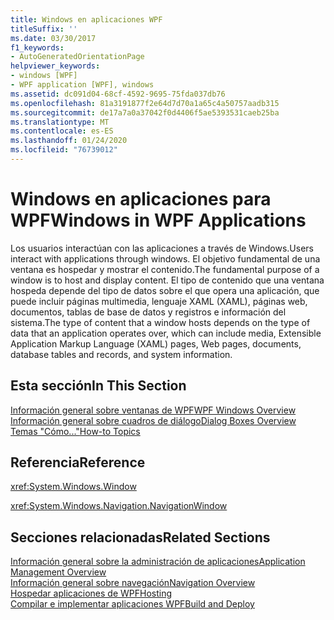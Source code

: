 ```yaml
---
title: Windows en aplicaciones WPF
titleSuffix: ''
ms.date: 03/30/2017
f1_keywords:
- AutoGeneratedOrientationPage
helpviewer_keywords:
- windows [WPF]
- WPF application [WPF], windows
ms.assetid: dc091d04-68cf-4592-9695-75fda037db76
ms.openlocfilehash: 81a3191877f2e64d7d70a1a65c4a50757aadb315
ms.sourcegitcommit: de17a7a0a37042f0d4406f5ae5393531caeb25ba
ms.translationtype: MT
ms.contentlocale: es-ES
ms.lasthandoff: 01/24/2020
ms.locfileid: "76739012"
---
```

# <a name="windows-in-wpf-applications"></a><span data-ttu-id="874ab-102">Windows en aplicaciones para WPF</span><span class="sxs-lookup"><span data-stu-id="874ab-102">Windows in WPF Applications</span></span>
<span data-ttu-id="874ab-103">Los usuarios interactúan con las aplicaciones a través de Windows.</span><span class="sxs-lookup"><span data-stu-id="874ab-103">Users interact with applications through windows.</span></span> <span data-ttu-id="874ab-104">El objetivo fundamental de una ventana es hospedar y mostrar el contenido.</span><span class="sxs-lookup"><span data-stu-id="874ab-104">The fundamental purpose of a window is to host and display content.</span></span> <span data-ttu-id="874ab-105">El tipo de contenido que una ventana hospeda depende del tipo de datos sobre el que opera una aplicación, que puede incluir páginas multimedia, lenguaje XAML (XAML), páginas web, documentos, tablas de base de datos y registros e información del sistema.</span><span class="sxs-lookup"><span data-stu-id="874ab-105">The type of content that a window hosts depends on the type of data that an application operates over, which can include media, Extensible Application Markup Language (XAML) pages, Web pages, documents, database tables and records, and system information.</span></span>  
  
## <a name="in-this-section"></a><span data-ttu-id="874ab-106">Esta sección</span><span class="sxs-lookup"><span data-stu-id="874ab-106">In This Section</span></span>  
 [<span data-ttu-id="874ab-107">Información general sobre ventanas de WPF</span><span class="sxs-lookup"><span data-stu-id="874ab-107">WPF Windows Overview</span></span>](wpf-windows-overview.md)  
 [<span data-ttu-id="874ab-108">Información general sobre cuadros de diálogo</span><span class="sxs-lookup"><span data-stu-id="874ab-108">Dialog Boxes Overview</span></span>](dialog-boxes-overview.md)  
 [<span data-ttu-id="874ab-109">Temas "Cómo..."</span><span class="sxs-lookup"><span data-stu-id="874ab-109">How-to Topics</span></span>](window-management-how-to-topics.md)  
  
## <a name="reference"></a><span data-ttu-id="874ab-110">Referencia</span><span class="sxs-lookup"><span data-stu-id="874ab-110">Reference</span></span>  
 <xref:System.Windows.Window>  
  
 <xref:System.Windows.Navigation.NavigationWindow>  
  
## <a name="related-sections"></a><span data-ttu-id="874ab-111">Secciones relacionadas</span><span class="sxs-lookup"><span data-stu-id="874ab-111">Related Sections</span></span>  
 [<span data-ttu-id="874ab-112">Información general sobre la administración de aplicaciones</span><span class="sxs-lookup"><span data-stu-id="874ab-112">Application Management Overview</span></span>](application-management-overview.md)  
  [<span data-ttu-id="874ab-113">Información general sobre navegación</span><span class="sxs-lookup"><span data-stu-id="874ab-113">Navigation Overview</span></span>](navigation-overview.md)  
  [<span data-ttu-id="874ab-114">Hospedar aplicaciones de WPF</span><span class="sxs-lookup"><span data-stu-id="874ab-114">Hosting</span></span>](hosting-wpf-applications.md)  
  [<span data-ttu-id="874ab-115">Compilar e implementar aplicaciones WPF</span><span class="sxs-lookup"><span data-stu-id="874ab-115">Build and Deploy</span></span>](building-and-deploying-wpf-applications.md)
